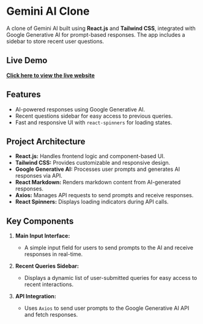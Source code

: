 # Gemini AI Clone

A clone of Gemini AI built using **React.js** and **Tailwind CSS**, integrated with Google Generative AI for prompt-based responses. The app includes a sidebar to store recent user questions.

## Live Demo
[**Click here to view the live website**](#)

## Features
- AI-powered responses using Google Generative AI.
- Recent questions sidebar for easy access to previous queries.
- Fast and responsive UI with `react-spinners` for loading states.

## Project Architecture
- **React.js:** Handles frontend logic and component-based UI.
- **Tailwind CSS:** Provides customizable and responsive design.
- **Google Generative AI:** Processes user prompts and generates AI responses via API.
- **React Markdown:** Renders markdown content from AI-generated responses.
- **Axios:** Manages API requests to send prompts and receive responses.
- **React Spinners:** Displays loading indicators during API calls.

## Key Components
1. **Main Input Interface:**
   - A simple input field for users to send prompts to the AI and receive responses in real-time.

2. **Recent Queries Sidebar:**
   - Displays a dynamic list of user-submitted queries for easy access to recent interactions.

3. **API Integration:**
   - Uses `Axios` to send user prompts to the Google Generative AI API and fetch responses.
